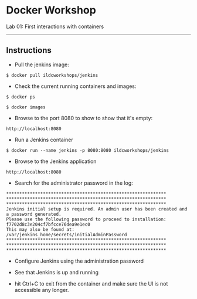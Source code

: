 # Docker Workshop
Lab 01: First interactions with containers

---

 
## Instructions

- Pull the jenkins image:

```
$ docker pull ildcworkshops/jenkins
```

 - Check the current running containers and images:
```
$ docker ps
```
```
$ docker images
```

 - Browse to the port 8080 to show to show that it's empty:
```
http://localhost:8080
```

 - Run a Jenkins container
```
$ docker run --name jenkins -p 8080:8080 ildcworkshops/jenkins
```

 - Browse to the Jenkins application
```
http://localhost:8080

```

 - Search for the administrator password in the log:
```
*************************************************************
*************************************************************
*************************************************************  
Jenkins initial setup is required. An admin user has been created and a password generated.
Please use the following password to proceed to installation:  
f7702d8c3e204cf7bfcce76dea9e1ec0  
This may also be found at: /var/jenkins_home/secrets/initialAdminPassword  
*************************************************************
*************************************************************
*************************************************************
```

 - Configure Jenkins using the administration password
 
 - See that Jenkins is up and running
 
 - hit Ctrl+C to exit from the container and make sure the UI is not accessible any longer.
 